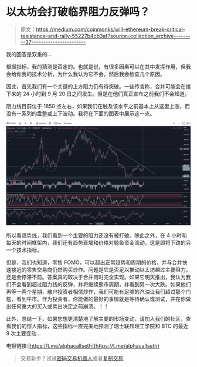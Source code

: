 # 以太坊会打破临界阻力反弹吗？

> 原文：<https://medium.com/coinmonks/will-ethereum-break-critical-resistance-and-rally-55227b4cb3af?source=collection_archive---------37----------------------->

我的回答是双重的…

根据指标，我的猜测是否定的。也就是说，有很多因素可以在其中发挥作用，但我会给你我的技术分析，为什么我认为它不会，然后我会检查几个原因。

因此，首先我们有一个关键的上方阻力仍有待突破。一些传言称，合并可能会在接下来的 24 小时到 9 月 20 日之间发生。但是在他们真正宣布之前我们不会知道。

阻力线目前位于 1850 点左右，如果我们在触及该水平之前基本上从这里上涨，而没有一系列的盘整或上下波动。我将在下面的图表中展示这一点。

![](img/badccaf8a236c45c8af578e9e94712f8.png)

所以看趋势线，我们看到一个主要的阻力还没有被打破。除此之外，在 4 小时和每天的时间框架内，我们还有趋势衰竭和价格对鲸鱼资金流动，这是即将下跌的另一个技术指标。

但是，我们也知道，零售 FOMO，可以超出正常趋势和周期的价格，并与合并快速接近的零售交易商仍然购买炒作。问题是它是否足以推动以太坊越过主要阻力，还是会停滞不前。答案真的取决于合并何时完全实现。如果它明天推出，我认为我们不会看到超过阻力线的反弹，并将继续熊市周期，并看到另一次大跌。如果他们再等一两个星期，散户投资者相信炒作，我们可能有足够的汽油让我们超过那个门槛，看到牛市。作为投资者，你能做的最好的事情就是等待确认或测试，并在你做出任何重大的买入或卖出决定之前崩溃。！！

此外，总结一下，如果您想更清楚地了解主要的市场变动，请加入我们的社区，查看我们的惊人指标，这些指标一直完美地预测了瑞士联邦理工学院和 BTC 的最近 9 次主要变动…

电报链接:[https://t.me/alphacallseth](https://t.me/alphacallseth)

> 交易新手？试试[密码交易机器人](/coinmonks/crypto-trading-bot-c2ffce8acb2a)或者[复制交易](/coinmonks/top-10-crypto-copy-trading-platforms-for-beginners-d0c37c7d698c)